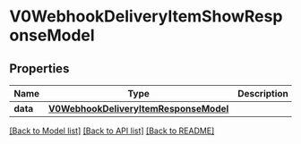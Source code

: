 # V0WebhookDeliveryItemShowResponseModel

## Properties
Name | Type | Description | Notes
------------ | ------------- | ------------- | -------------
**data** | [**V0WebhookDeliveryItemResponseModel**](V0WebhookDeliveryItemResponseModel.md) |  | [optional] 

[[Back to Model list]](../README.md#documentation-for-models) [[Back to API list]](../README.md#documentation-for-api-endpoints) [[Back to README]](../README.md)


